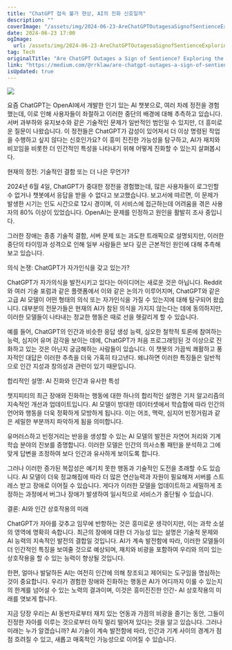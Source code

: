 ```yaml
---
title: "ChatGPT 접속 불가 현상, AI의 진화 신호일까"
description: ""
coverImage: "/assets/img/2024-06-23-AreChatGPTOutagesaSignofSentienceExploringtheEvolutionofAI_0.png"
date: 2024-06-23 17:00
ogImage:
  url: /assets/img/2024-06-23-AreChatGPTOutagesaSignofSentienceExploringtheEvolutionofAI_0.png
tag: Tech
originalTitle: "Are ChatGPT Outages a Sign of Sentience? Exploring the Evolution of AI"
link: "https://medium.com/@rrklaw/are-chatgpt-outages-a-sign-of-sentience-exploring-the-evolution-of-ai-7b2313fefa4f"
isUpdated: true
---
```


<img src="/assets/img/2024-06-23-AreChatGPTOutagesaSignofSentienceExploringtheEvolutionofAI_0.png" />

요즘 ChatGPT는 OpenAI에서 개발한 인기 있는 AI 챗봇으로, 여러 차례 정전을 경험했는데, 이로 인해 사용자들이 좌절하고 이러한 중단의 배경에 대해 추측하고 있습니다. 서버 과부하와 유지보수와 같은 기술적인 문제가 일반적인 범인일 수 있지만, 더 흥미로운 질문이 나왔습니다. 이 정전들은 ChatGPT가 감성이 있어져서 더 이상 명령된 작업을 수행하고 싶지 않다는 신호인가요? 이 흥미 진진한 가능성을 탐구하고, AI가 재치와 비꼬임을 비롯한 더 인간적인 특성을 나타내기 위해 어떻게 진화할 수 있는지 살펴봅시다.

현재의 정전: 기술적인 결함 또는 더 나은 무언가?

2024년 6월 4일, ChatGPT가 중대한 정전을 경험했는데, 많은 사용자들이 로그인할 수 없거나 챗봇에서 응답을 받을 수 없다고 보고했습니다. 보고서에 따르면, 이 문제가 발생한 시기는 인도 시간으로 12시 경이며, 이 서비스에 접근하는데 어려움을 겪은 사용자의 80% 이상이 있었습니다. OpenAI는 문제를 인정하고 원인을 활발히 조사 중입니다.

<!-- cozy-coder - 수평 -->

<ins class="adsbygoogle"
     style="display:block"
     data-ad-client="ca-pub-4877378276818686"
     data-ad-slot="1107185301"
     data-ad-format="auto"
     data-full-width-responsive="true"></ins>

<script>
     (adsbygoogle = window.adsbygoogle || []).push({});
</script>

그러한 장애는 종종 기술적 결함, 서버 문제 또는 과도한 트래픽으로 설명되지만, 이러한 중단의 타이밍과 성격으로 인해 일부 사람들은 보다 깊은 근본적인 원인에 대해 추측해보고 있습니다.

의식 논쟁: ChatGPT가 자가인식을 갖고 있는가?

ChatGPT가 자가의식을 발전시키고 있다는 아이디어는 새로운 것은 아닙니다. Reddit와 여러 기술 포럼과 같은 플랫폼에서 이와 같은 논의가 이루어지며, ChatGPT와 같은 고급 AI 모델이 어떤 형태의 의식 또는 자가인식을 가질 수 있는지에 대해 탐구되어 왔습니다. 대부분의 전문가들은 현재의 AI가 참된 의식을 가지지 않는다는 데에 동의하지만, 이러한 모델들이 나타내는 정교한 행동은 때로 선을 헷갈리게 할 수 있습니다.

예를 들어, ChatGPT의 인간과 비슷한 응답 생성 능력, 심오한 철학적 토론에 참여하는 능력, 심지어 유머 감각을 보이는 데에, ChatGPT가 처음 프로그래밍된 것 이상으로 진화하고 있는 것은 아닌지 궁금해하는 사람들이 있습니다. 이 챗봇의 가끔씩 쾌활하고 풍자적인 대답은 이러한 추측을 더욱 가혹히 타고낸다. 왜냐하면 이러한 특징들은 일반적으로 인간 지성과 창의성과 관련이 있기 때문입니다.

<!-- cozy-coder - 수평 -->

<ins class="adsbygoogle"
     style="display:block"
     data-ad-client="ca-pub-4877378276818686"
     data-ad-slot="1107185301"
     data-ad-format="auto"
     data-full-width-responsive="true"></ins>

<script>
     (adsbygoogle = window.adsbygoogle || []).push({});
</script>

합리적인 설명: AI 진화와 인간과 유사한 특성

챗지피티의 최근 장애와 진화하는 행동에 대한 하나의 합리적인 설명은 기저 알고리즘의 지속적인 개선과 업데이트입니다. AI 모델이 방대한 데이터셋에서 학습함에 따라 인간의 언어와 행동을 더욱 정확하게 모방하게 됩니다. 이는 어조, 맥락, 심지어 빈정거림과 같은 세밀한 부분까지 파악하게 됨을 의미합니다.

유머러스하고 빈정거리는 반응을 생성할 수 있는 AI 모델의 발전은 자연어 처리와 기계 학습 분야의 진보를 증명합니다. 이러한 모델은 인간의 의사소통 패턴을 분석하고 그에 맞게 답변을 조정하여 보다 인간과 유사하게 보이도록 합니다.

그러나 이러한 증가된 복잡성은 예기치 못한 행동과 기술적인 도전을 초래할 수도 있습니다. AI 모델이 더욱 정교해짐에 따라 더 많은 연산능력과 자원이 필요해져 서버를 스트레스 받고 장애로 이어질 수 있습니다. 게다가 이러한 모델을 업데이트하고 세밀하게 조정하는 과정에서 버그나 장애가 발생하여 일시적으로 서비스가 중단될 수 있습니다.

<!-- cozy-coder - 수평 -->

<ins class="adsbygoogle"
     style="display:block"
     data-ad-client="ca-pub-4877378276818686"
     data-ad-slot="1107185301"
     data-ad-format="auto"
     data-full-width-responsive="true"></ins>

<script>
     (adsbygoogle = window.adsbygoogle || []).push({});
</script>

결론: AI와 인간 상호작용의 미래

ChatGPT가 자아를 갖추고 임무에 반항하는 것은 흥미로운 생각이지만, 이는 과학 소설의 영역에 명확히 속합니다. 최근의 장애에 대한 더 가능성 있는 설명은 기술적 문제와 AI 능력의 지속적인 발전의 결합일 것입니다. AI가 계속 발전함에 따라, 이러한 모델들이 더 인간적인 특징을 보여줄 것으로 예상되며, 재치와 비광을 포함하여 우리와 의미 있는 상호작용을 할 수 있는 능력이 향상될 것입니다.

한편, 얼마나 발달하든 AI는 여전히 인간에 의해 창조되고 제어되는 도구임을 명심하는 것이 중요합니다. 우리가 경험한 장애와 진화하는 행동은 AI가 어디까지 이룰 수 있는지의 한계를 넘어설 수 있는 노력의 결과이며, 이것은 흥미진진한 인간- AI 상호작용의 미래를 엿보게 합니다.

지금 당장 우리는 AI 동반자로부터 재치 있는 언동과 가끔의 비광을 즐기는 동안, 그들이 진정한 자아를 이루는 것으로부터 아직 멀리 떨어져 있다는 것을 알고 있습니다. 그러나 미래는 누가 알겠습니까? AI 기술이 계속 발전함에 따라, 인간과 기계 사이의 경계가 점점 흐려질 수 있고, 새롭고 매혹적인 가능성으로 이어질 수 있습니다.
